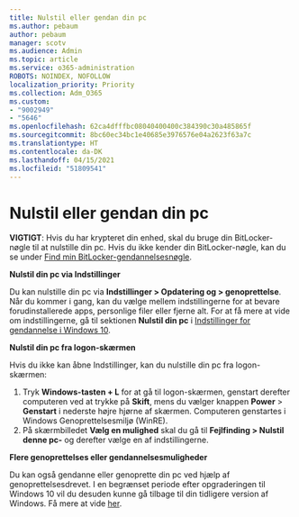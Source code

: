 ```yaml
---
title: Nulstil eller gendan din pc
ms.author: pebaum
author: pebaum
manager: scotv
ms.audience: Admin
ms.topic: article
ms.service: o365-administration
ROBOTS: NOINDEX, NOFOLLOW
localization_priority: Priority
ms.collection: Adm_O365
ms.custom:
- "9002949"
- "5646"
ms.openlocfilehash: 62ca4dfffbc08040400400c384390c30a485865f
ms.sourcegitcommit: 8bc60ec34bc1e40685e3976576e04a2623f63a7c
ms.translationtype: HT
ms.contentlocale: da-DK
ms.lasthandoff: 04/15/2021
ms.locfileid: "51809541"
---
```

# <a name="reset-or-recover-your-pc"></a>Nulstil eller gendan din pc

**VIGTIGT**: Hvis du har krypteret din enhed, skal du bruge din BitLocker-nøgle til at nulstille din pc. Hvis du ikke kender din BitLocker-nøgle, kan du se under [Find min BitLocker-gendannelsesnøgle](https://support.microsoft.com/help/4026181/windows-10-find-my-bitlocker-recovery-key).

**Nulstil din pc via Indstillinger**

Du kan nulstille din pc via **Indstillinger > Opdatering og > genoprettelse**. Når du kommer i gang, kan du vælge mellem indstillingerne for at bevare forudinstallerede apps, personlige filer eller fjerne alt. For at få mere at vide om indstillingerne, gå til sektionen **Nulstil din pc** i [Indstillinger for gendannelse i Windows 10](https://support.microsoft.com/help/12415/windows-10-recovery-options).

**Nulstil din pc fra logon-skærmen**

Hvis du ikke kan åbne Indstillinger, kan du nulstille din pc fra logon-skærmen:

1. Tryk **Windows-tasten + L** for at gå til logon-skærmen, genstart derefter computeren ved at trykke på **Skift**, mens du vælger knappen **Power** > **Genstart** i nederste højre hjørne af skærmen. Computeren genstartes i Windows Genoprettelsesmiljø (WinRE).
2. På skærmbilledet **Vælg en mulighed** skal du gå til **Fejlfinding > Nulstil denne pc-** og derefter vælge en af indstillingerne.

**Flere genoprettelses eller gendannelsesmuligheder**

Du kan også gendanne eller genoprette din pc ved hjælp af genoprettelsesdrevet. I en begrænset periode efter opgraderingen til Windows 10 vil du desuden kunne gå tilbage til din tidligere version af Windows. Få mere at vide [her](https://support.microsoft.com/help/12415/windows-10-recovery-options).
